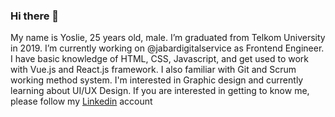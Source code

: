 ### Hi there 👋

My name is Yoslie, 25 years old, male. I’m graduated from Telkom University in 2019.
I’m currently working on @jabardigitalservice as Frontend Engineer.
I have basic knowledge of HTML, CSS, Javascript, and get used to work with Vue.js and React.js framework.
I also familiar with Git and Scrum working method system.
I'm interested in Graphic design and currently learning about UI/UX Design.
If you are interested in getting to know me, please follow my [Linkedin](https://www.linkedin.com/in/yoslie/) account
